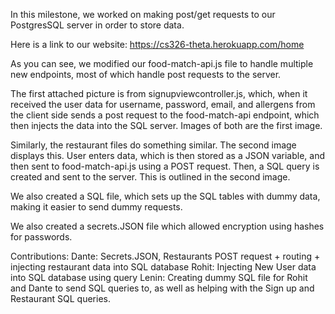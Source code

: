 In this milestone, we worked on making post/get requests to our PostgresSQL server in order to store data.

Here is a link to our website: https://cs326-theta.herokuapp.com/home



As you can see, we modified our food-match-api.js file to handle multiple new endpoints, most of which handle post requests to the server.


The first attached picture is from signupviewcontroller.js, which, when it received the user data for username, password, email, and allergens from the client
side sends a post request to the food-match-api endpoint, which then injects the data into the SQL server. Images of both are the first image.

Similarly, the restaurant files do something similar. The second image displays this. User enters data, which is then stored as a JSON variable,
and then sent to food-match-api.js using a POST request. Then, a SQL query is created and sent to the server. This is outlined in the second image.

We also created a SQL file, which sets up the SQL tables with dummy data, making it easier to send dummy requests. 

We also created a secrets.JSON file which allowed encryption using hashes for passwords.


Contributions: 
Dante: Secrets.JSON, Restaurants POST request + routing + injecting restaurant data into SQL database
Rohit: Injecting New User data into SQL database using query
Lenin: Creating dummy SQL file for Rohit and Dante to send SQL queries to, as well as helping with the Sign up and Restaurant SQL queries. 
